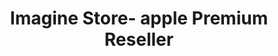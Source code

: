 ---
title: "Imagine Store- apple Premium Reseller"
url: /bengaluru/imagine-store-apple-premium-reseller/
shop: electronics
---